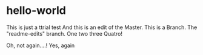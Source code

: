 # hello-world
This is just a ttrial test
And this is an edit of the Master. This is a Branch. The "readme-edits" branch.
One two three Quatro!

Oh, not again....!
Yes, again
